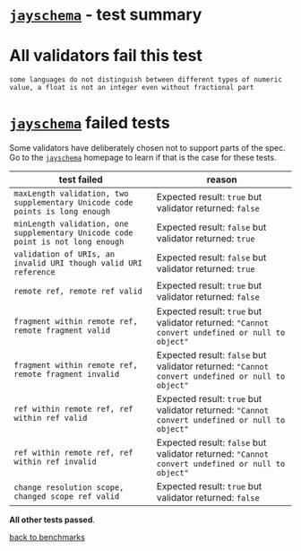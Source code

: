 # [`jayschema`](https://github.com/natesilva/jayschema) - test summary

# All validators fail this test

`some languages do not distinguish between different types of numeric value, a float is not an integer even without fractional part`

# [`jayschema`](https://github.com/natesilva/jayschema) failed tests

Some validators have deliberately chosen not to support parts of the spec. Go to the [`jayschema`](https://github.com/natesilva/jayschema) homepage to learn if
that is the case for these tests.

|test failed|reason
|-----------|------
|`maxLength validation, two supplementary Unicode code points is long enough`|Expected result: `true` but validator returned: `false`
|`minLength validation, one supplementary Unicode code point is not long enough`|Expected result: `false` but validator returned: `true`
|`validation of URIs, an invalid URI though valid URI reference`|Expected result: `false` but validator returned: `true`
|`remote ref, remote ref valid`|Expected result: `true` but validator returned: `false`
|`fragment within remote ref, remote fragment valid`|Expected result: `true` but validator returned: `"Cannot convert undefined or null to object"`
|`fragment within remote ref, remote fragment invalid`|Expected result: `false` but validator returned: `"Cannot convert undefined or null to object"`
|`ref within remote ref, ref within ref valid`|Expected result: `true` but validator returned: `"Cannot convert undefined or null to object"`
|`ref within remote ref, ref within ref invalid`|Expected result: `false` but validator returned: `"Cannot convert undefined or null to object"`
|`change resolution scope, changed scope ref valid`|Expected result: `true` but validator returned: `false`

**All other tests passed**.

[back to benchmarks](https://github.com/ebdrup/json-schema-benchmark)